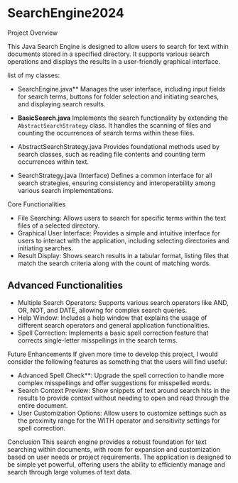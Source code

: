 # SearchEngine2024

Project Overview

This Java Search Engine is designed to allow users to search for text within documents stored in a specified directory. It supports various search operations and displays the results in a user-friendly graphical interface.

list of my classes:

- SearchEngine.java**
Manages the user interface, including input fields for search terms, buttons for folder selection and initiating searches, and displaying search results.
  
- **BasicSearch.java**
Implements the search functionality by extending the `AbstractSearchStrategy` class. It handles the scanning of files and counting the occurrences of search terms within these files.
  
- AbstractSearchStrategy.java
  Provides foundational methods used by search classes, such as reading file contents and counting term occurrences within text.
  
- SearchStrategy.java (Interface)
  Defines a common interface for all search strategies, ensuring consistency and interoperability among various search implementations.

Core Functionalities
- File Searching: Allows users to search for specific terms within the text files of a selected directory.
- Graphical User Interface: Provides a simple and intuitive interface for users to interact with the application, including selecting directories and initiating searches.
- Result Display: Shows search results in a tabular format, listing files that match the search criteria along with the count of matching words.

## Advanced Functionalities

- Multiple Search Operators: Supports various search operators like AND, OR, NOT, and DATE, allowing for complex search queries.
- Help Window: Includes a help window that explains the usage of different search operators and general application functionalities.
- Spell Correction: Implements a basic spell correction feature that corrects single-letter misspellings in the search terms.

Future Enhancements
If given more time to develop this project, I would consider the following features as something that the users will find useful:

- Advanced Spell Check**: Upgrade the spell correction to handle more complex misspellings and offer suggestions for misspelled words.
- Search Context Preview: Show snippets of text around search hits in the results to provide context without needing to open and read through the entire document.
- User Customization Options: Allow users to customize settings such as the proximity range for the WITH operator and sensitivity settings for spell correction.

Conclusion
This search engine provides a robust foundation for text searching within documents, with room for expansion and customization based on user needs or project requirements. The application is designed to be simple yet powerful, offering users the ability to efficiently manage and search through large volumes of text data.
